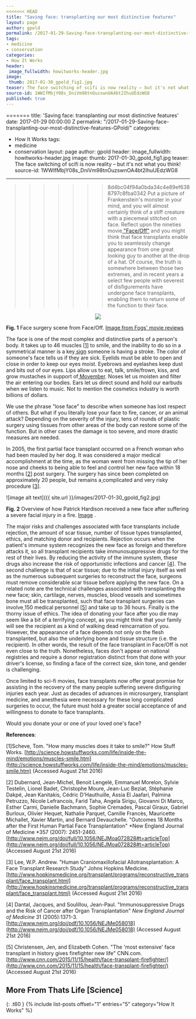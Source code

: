 ```yaml
---
<<<<<<< HEAD
title: "Saving face: transplanting our most distinctive features"
layout: page
author: gpold
permalink: /2017-01-29-Saving-face-transplanting-our-most-distinctive-features-GPold/
tags:
- medicine
- conservation
categories:
- How It Works
header:
 image_fullwidth: howitworks-header.jpg
image:
 thumb: 2017-01-30_gpold_fig1.jpg
teaser: The face switching of scifi is now reality – but it's not what you think!
source-id: 1WWIfMbjY08s_DniVm98tnOuzswnOA4bt2IhuUEdzWG8
published: true
---
```

=======
title: 'Saving face: transplanting our most distinctive features'
date: 2017-01-29 00:00:00 Z
permalink: "/2017-01-29-Saving-face-transplanting-our-most-distinctive-features-GPold/"
categories:
- How It Works
tags:
- medicine
- conservation
layout: page
author: gpold
header:
  image_fullwidth: howitworks-header.jpg
image:
  thumb: 2017-01-30_gpold_fig1.jpg
teaser: The face switching of scifi is now reality – but it's not what you think!
source-id: 1WWIfMbjY08s_DniVm98tnOuzswnOA4bt2IhuUEdzWG8
---

>>>>>>> 8d4bc04f94a0bda34c4e89ef6388797c8fba0342
Put a picture of Frankenstein's monster in your mind, and you will almost certainly think of a stiff creature with a piecemeal stitched on face.  Reflect upon the nineties movie[ "Face/Off"](https://en.wikipedia.org/wiki/Face/Off) and you might think that face transplants enable you to seamlessly change appearance from one great looking guy to another at the drop of a hat.  Of course, the truth is somewhere between those two extremes, and in recent years a select few people with severest of disfigurements have undergone face transplants, enabling them to return some of the function to their face.

 <div style="text-align:center"><img src ="https://fogsmoviereviews.files.wordpress.com/2012/03/face_off_travolta_having_face_removed1.png" /></div>

**Fig. 1** Face surgery scene from Face/Off. [ Image from Fogs' movie reviews](https://fogsmoviereviews.com/2012/03/29/cheese-tastic-classics-faceoff/)

The face is one of the most complex and distinctive parts of a person's body. It takes up to 46 muscles [[1](http://science.howstuffworks.com/life/inside-the-mind/emotions/muscles-smile.htm)] to smile, and the inability to do so in a symmetrical manner is a key[ sign](http://www.strokeassociation.org/STROKEORG/WarningSigns/Stroke-Warning-Signs-and-Symptoms_UCM_308528_SubHomePage.jsp) someone is having a stroke. The color of someone's face tells us if they are sick. Eyelids must be able to open and close in order to keep our eyes moist. Eyebrows and eyelashes keep dust and bits out of our eyes. Lips allow us to eat, talk, smile/frown, kiss, and grow mustaches in support of[ Movember](https://us.movember.com/). Noses let us moisten and filter the air entering our bodies. Ears let us direct sound and hold our earbuds when we listen to music. Not to mention the cosmetics industry is worth billions of dollars.

We use the phrase "lose face" to describe when someone has lost respect of others. But what if you literally lose your face to fire, cancer, or an animal attack?  Depending on the severity of the injury, tens of rounds of plastic surgery using tissues from other areas of the body can restore some of the function. But in other cases the damage is too severe, and more drastic measures are needed.

In 2005, the first partial face transplant occurred on a French woman who had been mauled by her dog. It was considered a major medical accomplishment at the time, as the woman went from missing the tip of her nose and cheeks to being able to feel and control her new face within 18 months [[2](http://www.nejm.org/doi/full/10.1056/NEJMoa072828#t=articleTop)] post surgery. The surgery has since been completed on approximately 20 people, but remains a[ ](http://www.hopkinsmedicine.org/transplant/programs/reconstructive_transplant/face_transplant.html)complicated and very risky procedure [[3](http://www.hopkinsmedicine.org/transplant/programs/reconstructive_transplant/face_transplant.html)].

![image alt text]({{ site.url }}/images/2017-01-30_gpold_fig2.jpg)

**Fig. 2** Overview of how Patrick Hardison received a new face after suffering a severe facial injury in a fire. [Image](http://www.arabnews.com/science-technology/news/837271) .

The major risks and challenges associated with face transplants include rejection, the amount of scar tissue, number of tissue types transplanted, ethics, and matching donor and recipients. Rejection occurs when the patient's immune system recognizes the new face as foreign and therefore attacks it, so all transplant recipients take immunosuppressive drugs for the rest of their lives. By reducing the activity of the immune system, these drugs also increase the risk of opportunistic infections and cancer [[4](http://www.nejm.org/doi/pdf/10.1056/NEJMe058018)]. The second challenge is that of scar tissue; due to the initial injury itself as well as the numerous subsequent surgeries to reconstruct the face, surgeons must remove considerable scar tissue before applying the new face. On a related note are the technical challenges associated with transplanting the new face; skin, cartilage, nerves, muscles, blood vessels and sometimes bone must all be transplanted, such that face transplant surgeries can involve[ ](http://www.cnn.com/2015/11/15/health/face-transplant-firefighter/)150 medical personnel [[5](http://www.cnn.com/2015/11/15/health/face-transplant-firefighter/)] and take up to 36 hours. Finally is the thorny issue of ethics. The idea of donating your face after you die may seem like a bit of a terrifying concept, as you might think that your family will see the recipient as a kind of walking dead reincarnation of you. However, the appearance of a face depends not only on the flesh transplanted, but also the underlying bone and tissue structure (i.e. the recipient). In other words, the result of the face transplant in Face/Off is not even close to the truth. Nonetheless, faces don't appear on national registries and require a donor registration distinct from that done with your driver's license, so finding a face of the correct size, skin tone, and gender is challenging.

 

Once limited to sci-fi movies, face transplants now offer great promise for assisting in the recovery of the many people suffering severe disfiguring injuries each year. Just as decades of advances in microsurgery, transplant medicine, and anesthesia were necessary for these long complicated surgeries to occur, the future must hold a greater social acceptance of and willingness to donate to face transplants.

Would you donate your or one of your loved one's face?

 

**References**:

[1]Scheve, Tom. "How many muscles does it take to smile?" How Stuff Works.  [http://science.howstuffworks.com/life/inside-the-mind/emotions/muscles-smile.htm](http://science.howstuffworks.com/life/inside-the-mind/emotions/muscles-smile.htm) (Accessed August 21st 2016)

[2] Dubernard, Jean-Michel, Benoit Lengelé, Emmanuel Morelon, Sylvie Testelin, Lionel Badet, Christophe Moure, Jean-Luc Beziat, Stéphanie Dakpé, Jean Kanitakis, Cédric D'Hauthuille, Assia El Jaafari, Palmina Petruzzo, Nicole Lefrancois, Farid Taha, Angela Sirigu, Giovanni Di Marco, Esther Carmi, Danielle Bachmann, Sophie Cremades, Pascal Giraux, Gabriel Burloux, Olivier Hequet, Nathalie Parquet, Camille Francès, Mauricette Michallet, Xavier Martin, and Bernard Devauchelle. "Outcomes 18 Months after the First Human Partial Face Transplantation" *New England Journal of Medicine *357 (2007): 2451-2460. [http://www.nejm.org/doi/full/10.1056/NEJMoa072828#t=articleTop](http://www.nejm.org/doi/full/10.1056/NEJMoa072828#t=articleTop) (Accessed August 21st 2016)

[3] Lee, W.P. Andrew. "Human Craniomaxillofacial Allotransplantation: A Face Transplant Research Study" Johns Hopkins Medicine.   [http://www.hopkinsmedicine.org/transplant/programs/reconstructive_transplant/face_transplant.html](http://www.hopkinsmedicine.org/transplant/programs/reconstructive_transplant/face_transplant.html) (Accessed August 21st 2016)

[4] Dantal, Jacques, and Soulillou, Jean-Paul. "Immunosuppressive Drugs and the Risk of Cancer after Organ Transplantation" *New England Journal of Medicine* 31 (2005):1371-3. [http://www.nejm.org/doi/pdf/10.1056/NEJMe058018](http://www.nejm.org/doi/pdf/10.1056/NEJMe058018)  (Accessed August 21st 2016)

[5] Christensen, Jen, and Elizabeth Cohen. "The 'most extensive' face transplant in history gives firefighter new life" CNN.com. [http://www.cnn.com/2015/11/15/health/face-transplant-firefighter/](http://www.cnn.com/2015/11/15/health/face-transplant-firefighter/)  (Accessed August 21st 2016)

## More From Thats Life [Science]
{: .t60 }
{% include list-posts offset="1" entries="5" category="How It Works" %}
